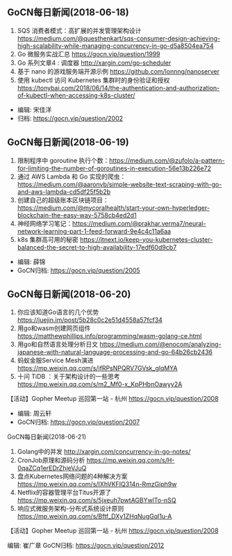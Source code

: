 ## GoCN每日新闻(2018-06-18)
 
1. SQS 消费者模式：高扩展的并发管理架构设计  https://medium.com/@questhenkart/sqs-consumer-design-achieving-high-scalability-while-managing-concurrency-in-go-d5a8504ea754
2. Go 微服务实战汇总 https://gocn.vip/question/1999
3. Go 系列文章4 : 调度器 http://xargin.com/go-scheduler
4. 基于 nano 的游戏服务端开源示例 https://github.com/lonnng/nanoserver
5. 使用 kubectl 访问 Kubernetes 集群时的身份验证和授权  https://tonybai.com/2018/06/14/the-authentication-and-authorization-of-kubectl-when-accessing-k8s-cluster/

* 编辑: 宋佳洋  
* 归档: https://gocn.vip/question/2002

## GoCN每日新闻(2018-06-19)

1. 限制程序中 goroutine 执行个数：https://medium.com/@zufolo/a-pattern-for-limiting-the-number-of-goroutines-in-execution-56e13b226e72
2. 通过 AWS Lambda 和 Go 实现的爬虫： https://medium.com/@aaronvb/simple-website-text-scraping-with-go-and-aws-lambda-cd5df25f5b2b
3. 创建自己的超级账本区块链项目：https://medium.com/@mycoralhealth/start-your-own-hyperledger-blockchain-the-easy-way-5758cb4ed2d1
4. 神经网络学习笔记：https://medium.com/@prakhar.verma7/neural-network-learning-part-1-feed-forward-9e4c4c11a6aa
5. k8s 集群高可用的秘密 https://itnext.io/keep-you-kubernetes-cluster-balanced-the-secret-to-high-availability-17edf60d9cb7


* 编辑: 薛锦
* GoCN归档:  https://gocn.vip/question/2005

## GoCN每日新闻(2018-06-20)

1. 你应该知道Go语言的几个优势 https://juejin.im/post/5b28c0c2e51d4558a57fcf34
2. 用go和wasm创建网页组件 https://matthewphillips.info/programming/wasm-golang-ce.html
3. 用go和自然语言处理分析日文 https://medium.com/@enocom/analyzing-japanese-with-natural-language-processing-and-go-64b26cb2436
4. 蚂蚁金服Service Mesh演进 https://mp.weixin.qq.com/s/jfRPsNPQRV7GVsk_glqMYA
5. 十问 TiDB ：关于架构设计的一些思考 https://mp.weixin.qq.com/s/m2_Mf0-x_KpPHbnOawyy2A

【活动】Gopher Meetup 巡回第一站 - 杭州 https://gocn.vip/question/2008

* 编辑: 周云轩
* GoCN归档:  https://gocn.vip/question/2007


GoCN每日新闻(2018-06-21)

1. Golang中的并发 http://xargin.com/concurrency-in-go-notes/
2. CronJob原理和源码分析 https://mp.weixin.qq.com/s/H-0qaZCq1erEDrZhjeVJuQ
3. 盘点Kubernetes网络问题的4种解决方案  https://mp.weixin.qq.com/s/IXhVKFIQ314n-RmzGiph9w
4. Netflix的容器管理平台Titus开源了 https://mp.weixin.qq.com/s/5jxeuh7pwtAGBYwlTo-nSQ
5. 响应式微服务架构-分布式系统设计原则 https://mp.weixin.qq.com/s/Bftf_DXy1ZHqNugGql1u-A

【活动】Gopher Meetup 巡回第一站 - 杭州 https://gocn.vip/question/2008

编辑: 崔广章
GoCN归档:  https://gocn.vip/question/2012
